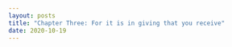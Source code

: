 ```yaml
---
layout: posts
title: "Chapter Three: For it is in giving that you receive"
date: 2020-10-19
---  
```


